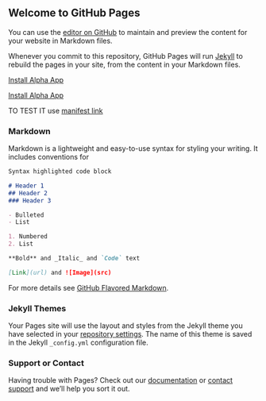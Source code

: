 ## Welcome to GitHub Pages

You can use the [editor on GitHub](https://github.com/Budaiev/AlphaManifest.github.io/edit/master/README.md) to maintain and preview the content for your website in Markdown files.

Whenever you commit to this repository, GitHub Pages will run [Jekyll](https://jekyllrb.com/) to rebuild the pages in your site, from the content in your Markdown files.


<a href="itms-services://?action=download-manifest&url=https://github.com/Budaiev/AlphaManifest.github.io/blob/master/manifest.plist">Install Alpha App</a>



<a href="itms-services://?action=download-manifest&url=https://github.com/Budaiev/AlphaManifest.github.io/blob/master/manifest.plist">Install Alpha App</a>


TO TEST IT use [manifest link](https://raw.githubusercontent.com/Budaiev/AlphaManifest.github.io/master/manifest.plist) 

### Markdown

Markdown is a lightweight and easy-to-use syntax for styling your writing. It includes conventions for

```markdown
Syntax highlighted code block

# Header 1
## Header 2
### Header 3

- Bulleted
- List

1. Numbered
2. List

**Bold** and _Italic_ and `Code` text

[Link](url) and ![Image](src)
```

For more details see [GitHub Flavored Markdown](https://guides.github.com/features/mastering-markdown/).

### Jekyll Themes

Your Pages site will use the layout and styles from the Jekyll theme you have selected in your [repository settings](https://github.com/Budaiev/AlphaManifest.github.io/settings). The name of this theme is saved in the Jekyll `_config.yml` configuration file.

### Support or Contact

Having trouble with Pages? Check out our [documentation](https://help.github.com/categories/github-pages-basics/) or [contact support](https://github.com/contact) and we’ll help you sort it out.
